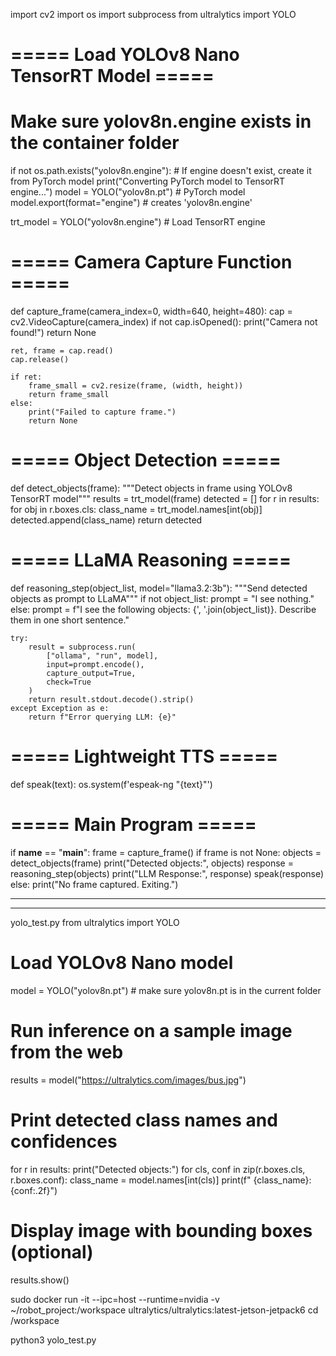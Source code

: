 import cv2
import os
import subprocess
from ultralytics import YOLO

# ===== Load YOLOv8 Nano TensorRT Model =====
# Make sure yolov8n.engine exists in the container folder
if not os.path.exists("yolov8n.engine"):
    # If engine doesn't exist, create it from PyTorch model
    print("Converting PyTorch model to TensorRT engine...")
    model = YOLO("yolov8n.pt")  # PyTorch model
    model.export(format="engine")  # creates 'yolov8n.engine'

trt_model = YOLO("yolov8n.engine")  # Load TensorRT engine

# ===== Camera Capture Function =====
def capture_frame(camera_index=0, width=640, height=480):
    cap = cv2.VideoCapture(camera_index)
    if not cap.isOpened():
        print("Camera not found!")
        return None

    ret, frame = cap.read()
    cap.release()

    if ret:
        frame_small = cv2.resize(frame, (width, height))
        return frame_small
    else:
        print("Failed to capture frame.")
        return None

# ===== Object Detection =====
def detect_objects(frame):
    """Detect objects in frame using YOLOv8 TensorRT model"""
    results = trt_model(frame)
    detected = []
    for r in results:
        for obj in r.boxes.cls:
            class_name = trt_model.names[int(obj)]
            detected.append(class_name)
    return detected

# ===== LLaMA Reasoning =====
def reasoning_step(object_list, model="llama3.2:3b"):
    """Send detected objects as prompt to LLaMA"""
    if not object_list:
        prompt = "I see nothing."
    else:
        prompt = f"I see the following objects: {', '.join(object_list)}. Describe them in one short sentence."

    try:
        result = subprocess.run(
            ["ollama", "run", model],
            input=prompt.encode(),
            capture_output=True,
            check=True
        )
        return result.stdout.decode().strip()
    except Exception as e:
        return f"Error querying LLM: {e}"

# ===== Lightweight TTS =====
def speak(text):
    os.system(f'espeak-ng "{text}"')

# ===== Main Program =====
if __name__ == "__main__":
    frame = capture_frame()
    if frame is not None:
        objects = detect_objects(frame)
        print("Detected objects:", objects)
        response = reasoning_step(objects)
        print("LLM Response:", response)
        speak(response)
    else:
        print("No frame captured. Exiting.")




___________
____________
yolo_test.py
from ultralytics import YOLO

# Load YOLOv8 Nano model
model = YOLO("yolov8n.pt")  # make sure yolov8n.pt is in the current folder

# Run inference on a sample image from the web
results = model("https://ultralytics.com/images/bus.jpg")

# Print detected class names and confidences
for r in results:
    print("Detected objects:")
    for cls, conf in zip(r.boxes.cls, r.boxes.conf):
        class_name = model.names[int(cls)]
        print(f"  {class_name}: {conf:.2f}")

# Display image with bounding boxes (optional)
results.show()




sudo docker run -it --ipc=host --runtime=nvidia -v ~/robot_project:/workspace ultralytics/ultralytics:latest-jetson-jetpack6
cd /workspace

python3 yolo_test.py
